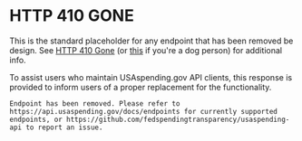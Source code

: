 # HTTP 410 GONE

This is the standard placeholder for any endpoint that has been removed be design.
See [HTTP 410 Gone](https://http.cat/410) (or [this](https://httpstatusdogs.com/410-gone) if you're a dog person) for additional info.

To assist users who maintain USAspending.gov API clients, this response is provided to inform users of a proper replacement for the functionality.


    Endpoint has been removed. Please refer to https://api.usaspending.gov/docs/endpoints for currently supported endpoints, or https://github.com/fedspendingtransparency/usaspending-api to report an issue.